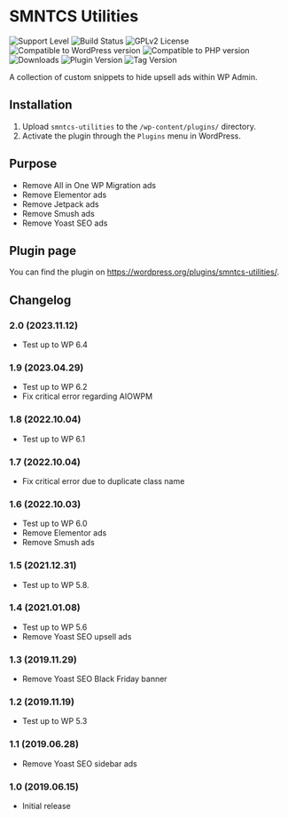 # SMNTCS Utilities

![Support Level](https://img.shields.io/badge/support-active-green.svg)
![Build Status](https://api.travis-ci.com/nielslange/smntcs-utilities.svg?branch=trunk)
![GPLv2 License](https://img.shields.io/github/license/nielslange/smntcs-utilities.svg)
![Compatible to WordPress version](https://plugintests.com/plugins/smntcs-utilities/wp-badge.svg)
![Compatible to PHP version](https://plugintests.com/plugins/smntcs-utilities/php-badge.svg)
![Downloads](https://img.shields.io/wordpress/plugin/dt/smntcs-utilities.svg)
![Plugin Version](https://img.shields.io/wordpress/plugin/v/smntcs-utilities.svg)
![Tag Version](https://img.shields.io/github/tag/nielslange/smntcs-utilities.svg)

A collection of custom snippets to hide upsell ads within WP Admin.

## Installation

1. Upload `smntcs-utilities` to the `/wp-content/plugins/` directory.
2. Activate the plugin through the `Plugins` menu in WordPress.

## Purpose

- Remove All in One WP Migration ads
- Remove Elementor ads
- Remove Jetpack ads
- Remove Smush ads
- Remove Yoast SEO ads

## Plugin page

You can find the plugin on https://wordpress.org/plugins/smntcs-utilities/.

## Changelog

### 2.0 (2023.11.12)

- Test up to WP 6.4

### 1.9 (2023.04.29)

- Test up to WP 6.2
- Fix critical error regarding AIOWPM

### 1.8 (2022.10.04)

- Test up to WP 6.1

### 1.7 (2022.10.04)

- Fix critical error due to duplicate class name

### 1.6 (2022.10.03)

- Test up to WP 6.0
- Remove Elementor ads
- Remove Smush ads

### 1.5 (2021.12.31)

- Test up to WP 5.8.

### 1.4 (2021.01.08)

- Test up to WP 5.6
- Remove Yoast SEO upsell ads

### 1.3 (2019.11.29)

- Remove Yoast SEO Black Friday banner

### 1.2 (2019.11.19)

- Test up to WP 5.3

### 1.1 (2019.06.28)

- Remove Yoast SEO sidebar ads

### 1.0 (2019.06.15)

- Initial release
